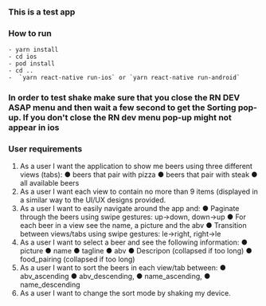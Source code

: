 
### This is a test app

### How to run
    - yarn install
    - cd ios
    - pod install
    - cd ..
    -  `yarn react-native run-ios` or `yarn react-native run-android`

### In order to test shake make sure that you close the RN DEV ASAP menu and then wait a few second to get the Sorting pop-up. If you don't close the RN dev menu pop-up might not appear in ios



### User requirements
1. As a user I want the application to show me beers using three different views (tabs):
● beers that pair with pizza
● beers that pair with steak
● all available beers
2. As a user I want each view to contain no more than 9 items (displayed in a similar way to the UI/UX designs provided.
3. As a user I want to easily navigate around the app and:
● Paginate through the beers using swipe gestures: up->down, down->up
● For each beer in a view see the name, a picture and the abv
● Transition between views/tabs using swipe gestures: le->right, right->le
4. As a user I want to select a beer and see the following information:
● picture
● name
● tagline
● abv
● Descripon (collapsed if too long)
● food_pairing (collapsed if too long)
5. As a user I want to sort the beers in each view/tab between:
● abv_ascending
● abv_descending,
● name_ascending,
● name_descending
6. As a user I want to change the sort mode by shaking my device.